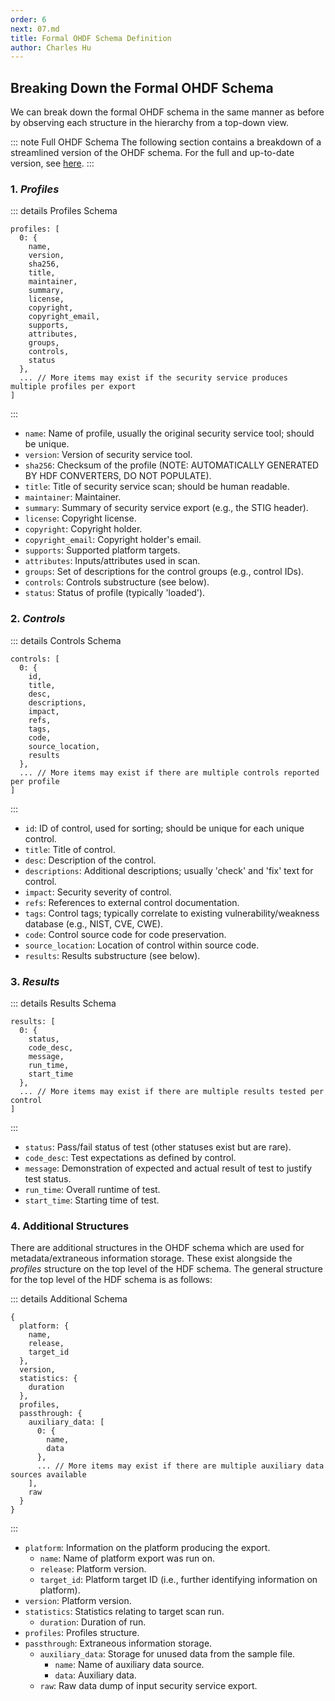 ```yaml
---
order: 6
next: 07.md
title: Formal OHDF Schema Definition
author: Charles Hu
---
```


## Breaking Down the Formal OHDF Schema

We can break down the formal OHDF schema in the same manner as before by observing each structure in the hierarchy from a top-down view.

::: note Full OHDF Schema
The following section contains a breakdown of a streamlined version of the OHDF schema. For the full and up-to-date version, see [here](https://saf.mitre.org/framework/normalize/ohdf-schema).
:::

### 1. <i>**Profiles**</i>

::: details Profiles Schema
```
profiles: [
  0: {
    name,
    version,
    sha256,
    title,
    maintainer,
    summary,
    license,
    copyright,
    copyright_email,
    supports,
    attributes,
    groups,
    controls,
    status
  },
  ... // More items may exist if the security service produces multiple profiles per export
]
```
:::

- `name`: Name of profile, usually the original security service tool; should be unique.
- `version`: Version of security service tool.
- `sha256`: Checksum of the profile (NOTE: AUTOMATICALLY GENERATED BY HDF CONVERTERS, DO NOT POPULATE).
- `title`: Title of security service scan; should be human readable.
- `maintainer`: Maintainer.
- `summary`: Summary of security service export (e.g., the STIG header).
- `license`: Copyright license.
- `copyright`: Copyright holder.
- `copyright_email`: Copyright holder's email.
- `supports`: Supported platform targets.
- `attributes`: Inputs/attributes used in scan.
- `groups`: Set of descriptions for the control groups (e.g., control IDs).
- `controls`: Controls substructure (see below).
- `status`: Status of profile (typically 'loaded').

### 2. <i>**Controls**</i>

::: details Controls Schema
```
controls: [
  0: {
    id,
    title,
    desc,
    descriptions,
    impact,
    refs,
    tags,
    code,
    source_location,
    results
  },
  ... // More items may exist if there are multiple controls reported per profile
]
```
:::

- `id`: ID of control, used for sorting; should be unique for each unique control.
- `title`: Title of control.
- `desc`: Description of the control.
- `descriptions`: Additional descriptions; usually 'check' and 'fix' text for control.
- `impact`: Security severity of control.
- `refs`: References to external control documentation.
- `tags`: Control tags; typically correlate to existing vulnerability/weakness database (e.g., NIST, CVE, CWE).
- `code`: Control source code for code preservation.
- `source_location`: Location of control within source code.
- `results`: Results substructure (see below).

### 3. <i>**Results**</i>

::: details Results Schema
```
results: [
  0: {
    status,
    code_desc,
    message,
    run_time,
    start_time
  },
  ... // More items may exist if there are multiple results tested per control
]
```
:::

- `status`: Pass/fail status of test (other statuses exist but are rare).
- `code_desc`: Test expectations as defined by control.
- `message`: Demonstration of expected and actual result of test to justify test status.
- `run_time`: Overall runtime of test.
- `start_time`: Starting time of test.

### 4. Additional Structures

There are additional structures in the OHDF schema which are used for metadata/extraneous information storage. These exist alongside the <i>profiles</i> structure on the top level of the HDF schema. The general structure for the top level of the HDF schema is as follows:

::: details Additional Schema
```
{
  platform: {
    name,
    release,
    target_id
  },
  version,
  statistics: {
    duration
  },
  profiles,
  passthrough: {
    auxiliary_data: [
      0: {
        name,
        data
      },
      ... // More items may exist if there are multiple auxiliary data sources available
    ],
    raw
  }
}
```
:::

- `platform`: Information on the platform producing the export.
  - `name`: Name of platform export was run on.
  - `release`: Platform version.
  - `target_id`: Platform target ID (i.e., further identifying information on platform).
- `version`: Platform version.
- `statistics`: Statistics relating to target scan run.
  - `duration`: Duration of run.
- `profiles`: Profiles structure.
- `passthrough`: Extraneous information storage.
  - `auxiliary_data`: Storage for unused data from the sample file.
    - `name`: Name of auxiliary data source.
    - `data`: Auxiliary data.
  - `raw`: Raw data dump of input security service export.
